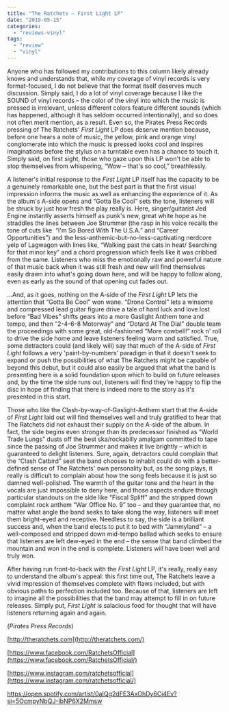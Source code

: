 ```yaml
---
title: "The Ratchets – First Light LP"
date: "2019-05-15"
categories: 
  - "reviews-vinyl"
tags: 
  - "review"
  - "vinyl"
---
```


Anyone who has followed my contributions to this column likely already knows and understands that, while my coverage of vinyl records is very format-focused, I do not believe that the format itself deserves much discussion. Simply said, I do a lot of vinyl coverage because I like the SOUND of vinyl records – the color of the vinyl into which the music is pressed is irrelevant, unless different colors feature different sounds (which has happened, although it has seldom occurred intentionally), and so does not often merit mention, as a result. Even so, the Pirates Press Records pressing of The Ratchets' _First Light_ LP does deserve mention because, before one hears a note of music, the yellow, pink and orange vinyl conglomerate into which the music is pressed looks cool and inspires imaginations before the stylus on a turntable even has a chance to touch it. Simply said, on first sight, those who gaze upon this LP won't be able to stop themselves from whispering, “Wow – that's so cool,” breathlessly.

A listener's initial response to the _First Light_ LP itself has the capacity to be a genuinely remarkable one, but the best part is that the first visual impression informs the music as well as enhancing the experience of it. As the album's A-side opens and “Gotta Be Cool” sets the tone, listeners will be struck by just how fresh the play really is. Here, singer/guitarist Jed Engine instantly asserts himself as punk's new, great white hope as he straddles the lines between Joe Strummer (the rasp in his voice recalls the tone of cuts like  “I'm So Bored With The U.S.A.” and “Career Opportunities”) and the less-anthemic-but-no-less-captivating nerdcore yelp of Lagwagon with lines like, “Walking past the cats in heat/ Searching for that minor key” and a chord progression which feels like it was cribbed from the same. Listeners who miss the emotionally raw and powerful nature of that music back when it was still fresh and new will find themselves easily drawn into what's going down here, and will be happy to follow along, even as early as the sound of that opening cut fades out.

...And, as it goes, nothing on the A-side of the _First Light_ LP lets the attention that “Gotta Be Cool” won wane. “Drone Control” lets a winsome and compressed lead guitar figure drive a tale of hard luck and love lost before “Bad Vibes” shifts gears into a more Gaslight Anthem tone and tempo, and then “2-4-6-8 Motorway” and “Dotard At The Dial” double team the proceedings with some great, old-fashioned “More cowbell!” rock n' roll to drive the side home and leave listeners feeling warm and satisfied. True, some detractors could (and likely will) say that much of the A-side of _First Light_ follows a very 'paint-by-numbers' paradigm in that it doesn't seek to expand or push the possibilities of what The Ratchets might be capable of beyond this debut, but it could also easily be argued that what the band is presenting here is a solid foundation upon which to build on future releases and, by the time the side runs out, listeners will find they're happy to flip the disc in hope of finding that there is indeed more to the story as it's presented in this start.

Those who like the Clash-by-way-of-Gaslight-Anthem start that the A-side of _First Light_ laid out will find themselves well and truly gratified to hear that The Ratchets did not exhaust their supply on the A-side of the album. In fact, the side begins even stronger than its predecessor finished as “World Trade Lungs” dusts off the best ska/rockabilly amalgam committed to tape since the passing of Joe Strummer and makes it live brightly – which is guaranteed to delight listeners. Sure, again, detractors could complain that the “Clash Catbird” seat the band chooses to inhabit could do with a better-defined sense of The Ratchets' own personality but, as the song plays, it really is difficult to complain about how the song feels because it is just so damned well-polished. The warmth of the guitar tone and the heart in the vocals are just impossible to deny here, and those aspects endure through particular standouts on the side like “Fiscal Spliff” and the stripped down complaint rock anthem “War Office No. 9” too – and they guarantee that, no matter what angle the band seeks to take along the way, listeners will meet them bright-eyed and receptive. Needless to say, the side is a brilliant success and, when the band elects to put it to bed with “Jammyland” – a well-composed and stripped down mid-tempo ballad which seeks to ensure that listeners are left dew-eyed in the end – the sense that band climbed the mountain and won in the end is complete. Listeners will have been well and truly won.

After having run front-to-back with the _First Light_ LP, it's really, really easy to understand the album's appeal: this first time out, The Ratchets leave a vivid impression of themselves complete with flaws included, but with obvious paths to perfection included too. Because of that, listeners are left to imagine all the possibilities that the band may attempt to fill in on future releases. Simply put, _First Light_ is salacious food for thought that will have listeners returning again and again.

(_Pirates Press Records_)

[http://theratchets.com](http://theratchets.com/)

[https://www.facebook.com/RatchetsOfficial](https://www.facebook.com/RatchetsOfficial/)

[https://www.instagram.com/ratchetsofficial](https://www.instagram.com/ratchetsofficial/)

https://open.spotify.com/artist/0aIQg2dFE3AxOhDy6Cj4Ev?si=5OcmpyNbQJ-IbNP6X2Mmsw
